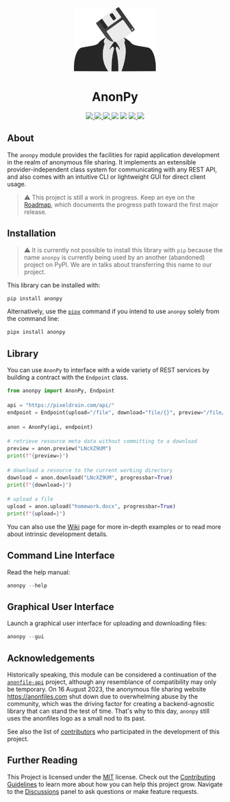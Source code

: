 <div align="center">
  <a href="https://github.com/advanced-systems/anonpy" title="Project Logo">
    <img height="150" style="margin-top:15px" src="https://raw.githubusercontent.com/advanced-systems/anonpy/master/logo.svg">
  </a>
  <h1>AnonPy</h1>
  <div>
    <a href="https://github.com/Advanced-Systems/anonpy/actions/workflows/python-build-test.yml" target="_blank" title="Python Build Test">
        <img src="https://github.com/Advanced-Systems/anonpy/actions/workflows/python-build-test.yml/badge.svg">
    </a>
    <a href="https://github.com/Advanced-Systems/anonpy/actions/workflows/codeql.yml" target="_blank" title="Code QL">
        <img src="https://github.com/Advanced-Systems/anonpy/actions/workflows/codeql.yml/badge.svg">
    </a>
    <a href="https://codecov.io/gh/Advanced-Systems/anonpy" target="_blank" title="Code Coverage">
        <img src="https://codecov.io/gh/Advanced-Systems/anonpy/graph/badge.svg?token=64NLA38DP4">
    </a>
    <a title="Downloads per Month">
        <img src="https://img.shields.io/pypi/dm/anonpy">
    </a>
    <a title="Supported Python Versions">
        <img src="https://img.shields.io/pypi/pyversions/anonpy">
    </a>
    <a href="https://github.com/Advanced-Systems/anonpy" title="Release Version">
        <img src="https://img.shields.io/pypi/v/anonpy?color=blue&label=Release">
    </a>
    <a href="https://github.com/Advanced-Systems/anonpy/blob/master/LICENSE" target="_blank" title="License">
        <img src="https://img.shields.io/badge/License-MIT-blue.svg">
    </a>
  </div>
</div>

## About

The `anonpy` module provides the facilities for rapid application development in
the realm of anonymous file sharing. It implements an extensible provider-independent
class system for communicating with any REST API, and also comes with an intuitive
CLI or lightweight GUI for direct client usage.

> ⚠ This project is still a work in progress. Keep an eye on the
> [Roadmap](https://github.com/Advanced-Systems/anonpy/milestone/1),
> which documents the progress path toward the first major release.

## Installation

> ⚠ It is currently not possible to install this library with `pip` because
> the name `anonpy` is currently being used by an another (abandoned) project
> on PyPI. We are in talks about transferring this name to our project.

This library can be installed with:

```powershell
pip install anonpy
```

Alternatively, use the [`pipx`](https://pypa.github.io/pipx/) command if you
intend to use `anonpy` solely from the command line:

```powershell
pipx install anonpy
```

## Library

You can use `AnonPy` to interface with a wide variety of REST services by
building a contract with the `Endpoint` class.

```python
from anonpy import AnonPy, Endpoint

api = "https://pixeldrain.com/api/"
endpoint = Endpoint(upload="/file", download="file/{}", preview="/file/{}/info")

anon = AnonPy(api, endpoint)

# retrieve resource meta data without committing to a download
preview = anon.preview("LNcXZ9UM")
print(f"{preview=}")

# download a resource to the current working directory
download = anon.download("LNcXZ9UM", progressbar=True)
print(f"{download=}")

# upload a file
upload = anon.upload("homework.docx", progressbar=True)
print(f"{upload=}")
```

You can also use the [Wiki](https://github.com/Advanced-Systems/anonpy/wiki)
page for more in-depth examples or to read more about intrinsic development details.

## Command Line Interface

Read the help manual:

```powershell
anonpy --help
```

## Graphical User Interface

Launch a graphical user interface for uploading and downloading files:

```powershell
anonpy --gui
```

## Acknowledgements

Historically speaking, this module can be considered a continuation of the
[`anonfile-api`](https://github.com/nstrydom2/anonfile-api/) project, although
any resemblance of compatibility may only be temporary. On 16 August 2023, the
anonymous file sharing website <https://anonfiles.com> shut down due to overwhelming
abuse by the community, which was the driving factor for creating a backend-agnostic
library that can stand the test of time. That's why to this day, `anonpy` still
uses the anonfiles logo as a small nod to its past.

See also the list of [contributors](https://github.com/Advanced-Systems/anonpy/contributors)
who participated in the development of this project.

## Further Reading

This Project is licensed under the [MIT](https://github.com/Advanced-Systems/anonpy/blob/master/LICENSE) license.
Check out the [Contributing Guidelines](https://github.com/Advanced-Systems/anonpy/blob/master/CONTRIBUTING.md)
to learn more about how you can help this project grow.
Navigate to the [Discussions](https://github.com/Advanced-Systems/anonpy/discussions)
panel to ask questions or make feature requests.
